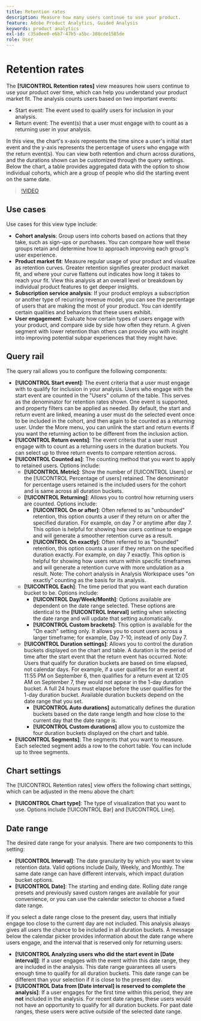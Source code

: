 ```yaml
---
title: Retention rates
description: Measure how many users continue to use your product.
feature: Adobe Product Analytics, Guided Analysis
keywords: product analytics
exl-id: c35a0ee0-e6b7-47b5-a5bc-308cde1585de
role: User
---
```

# Retention rates

The **[!UICONTROL Retention rates]** view measures how users continue to use your product over time, which can help you understand your product market fit. The analysis counts users based on two important events:

* Start event: The event used to qualify users for inclusion in your analysis. 
* Return event: The event(s) that a user must engage with to count as a returning user in your analysis.

In this view, the chart's x-axis represents the time since a user's initial start event and the y-axis represents the percentage of users who engage with the return event(s). You can view both retention and churn across durations, and the durations shown can be customized through the query settings. Below the chart, a table provides aggregated data with the option to show individual cohorts, which are a group of people who did the starting event on the same date. 

>[!VIDEO](https://video.tv.adobe.com/v/3430503/?learn=on)

## Use cases

Use cases for this view type include:

* **Cohort analysis**: Group users into cohorts based on actions that they take, such as sign-ups or purchases. You can compare how well these groups retain and determine how to approach improving each group's user experience.
* **Product market fit**: Measure regular usage of your product and visualize as retention curves. Greater retention signifies greater product market fit, and where your curve flattens out indicates how long it takes to reach your fit. View this analysis at an overall level or breakdown by individual product features to get deeper insights.
* **Subscription service analysis**: If your product employs a subscription or another type of recurring revenue model, you can see the percentage of users that are making the most of your product. You can identify certain qualities and behaviors that these users exhibit.
* **User engagement**: Evaluate how certain types of users engage with your product, and compare side by side how often they return. A given segment with lower retention than others can provide you with insight into improving potential subpar experiences that they might have.

## Query rail

The query rail allows you to configure the following components:

* **[!UICONTROL Start event]**: The event criteria that a user must engage with to qualify for inclusion in your analysis. Users who engage with the start event are counted in the "Users" column of the table. This serves as the denominator for retention rates shown. One event is supported, and property filters can be applied as needed. By default, the start and return event are linked, meaning a user must do the selected event once to be included in the cohort, and then again to be counted as a returning user. Under the More menu, you can unlink the start and return events if you want the returning action to be different from the inclusion action. 
* **[!UICONTROL Return events]**: The event criteria that a user must engage with to count as a returning users in the duration buckets. You can select up to three return events to compare retention across.
* **[!UICONTROL Counted as]**: The counting method that you want to apply to retained users. Options include:
  * **[!UICONTROL Metric]**: Show the number of [!UICONTROL Users] or the [!UICONTROL Percentage of users] retained. The denominator for percentage users retained is the included users for the cohort and is same across all duration buckets.
  * **[!UICONTROL Returning]**: Allows you to control how returning users are counted. Options include:
    * **[!UICONTROL On or after]**: Often referred to as "unbounded" retention, this option counts a user if they return on or after the specified duration. For example, on day 7 or anytime after day 7. This option is helpful for showing how users continue to engage and will generate a smoother retention curve as a result. 
    * **[!UICONTROL On exactly]**: Often referred to as "bounded" retention, this option counts a user if they return on the specified duration exactly. For example, on day 7 exactly. This option is helpful for showing how users return within specific timeframes and will generate a retention curve with more undulation as a result. Note: The cohort analysis in Analysis Workspace uses "on exactly" counting as the basis for its analysis.
  * **[!UICONTROL Each]**: The time period that you want each duration bucket to be. Options include:
    * **[!UICONTROL Day/Week/Month]**: Options available are dependent on the date range selected. These options are identical to the **[!UICONTROL Interval]** setting when selecting the date range and will update that setting automatically.
    * **[!UICONTROL Custom brackets]**: This option is available for the "On each" setting only. It allows you to count users across a larger timeframe; for example, Day 7-10, instead of only Day 7.
  * **[!UICONTROL Duration settings]**: Allows you to control the duration buckets displayed on the chart and table. A duration is the period of time after the start event that the return event has occurred. Note: Users that qualify for duration buckets are based on time elapsed, not calendar days. For example, if a user qualifies for an event at 11:55 PM on September 6, then qualifies for a return event at 12:05 AM on September 7, they would not appear in the 1-day duration bucket. A full 24 hours must elapse before the user qualifies for the 1-day duration bucket. Available duration buckets depend on the date range that you set. 
    * **[!UICONTROL Auto durations]** automatically defines the duration buckets based on the date range length and how close to the current day that the date range is. 
    * **[!UICONTROL Custom durations]** allow you to customize the four duration buckets displayed on the chart and table.
* **[!UICONTROL Segments]**: The segments that you want to measure. Each selected segment adds a row to the cohort table. You can include up to three segments.

## Chart settings

The [!UICONTROL Retention rates] view offers the following chart settings, which can be adjusted in the menu above the chart:

* **[!UICONTROL Chart type]**: The type of visualization that you want to use. Options include [!UICONTROL Bar] and [!UICONTROL Line].

## Date range

The desired date range for your analysis. There are two components to this setting:

* **[!UICONTROL Interval]**: The date granularity by which you want to view retention data. Valid options include Daily, Weekly, and Monthly. The same date range can have different intervals, which impact duration bucket options.
* **[!UICONTROL Date]**: The starting and ending date. Rolling date range presets and previously saved custom ranges are available for your convenience, or you can use the calendar selector to choose a fixed date range.

If you select a date range close to the present day, users that initially engage too close to the current day are not included. This analysis always gives all users the chance to be included in all duration buckets. A message below the calendar picker provides information about the date range where users engage, and the interval that is reserved only for returning users:

* **[!UICONTROL Analyzing users who did the start event in [Date interval]]**: If a user engages with the event within this date range, they are included in the analysis. This date range guarantees all users enough time to qualify for all duration buckets. This date range can be different than your selection if it is close to the present day.
* **[!UICONTROL Data from [Date interval] is reserved to complete the analysis]**: If a user engages for the first time within this period, they are **not** included in the analysis. For recent date ranges, these users would not have an opportunity to qualify for all duration buckets. For past date ranges, these users were active outside of the selected date range.

